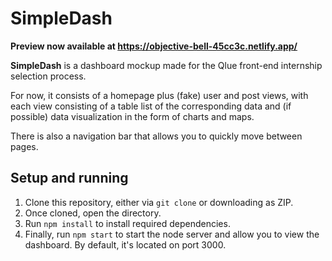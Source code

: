 # SimpleDash

**Preview now available at https://objective-bell-45cc3c.netlify.app/**

**SimpleDash** is a dashboard mockup made for the Qlue front-end internship selection process.

For now, it consists of a homepage plus (fake) user and post views, with each view consisting
of a table list of the corresponding data and (if possible) data visualization in the form of charts and maps.

There is
also a navigation bar that allows you to quickly move between pages.

## Setup and running

1. Clone this repository, either via `git clone` or downloading as ZIP.
2. Once cloned, open the directory.
3. Run `npm install` to install required dependencies.
4. Finally, run `npm start` to start the node server and allow you to view the dashboard.
   By default, it's located on port 3000.